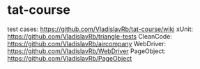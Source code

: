 # tat-course

test cases: https://github.com/VladislavRb/tat-course/wiki
xUnit: https://github.com/VladislavRb/triangle-tests
CleanCode: https://github.com/VladislavRb/aircompany
WebDriver: https://github.com/VladislavRb/WebDriver
PageObject: https://github.com/VladislavRb/PageObject
